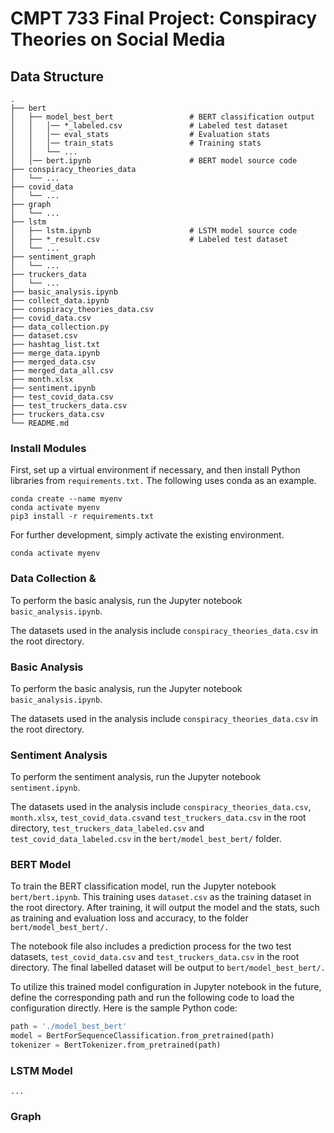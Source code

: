 # CMPT 733 Final Project: Conspiracy Theories on Social Media

## Data Structure

```
.
├── bert
│   ├── model_best_bert                 # BERT classification output
│   │   │── *_labeled.csv               # Labeled test dataset
│   │   │── eval_stats                  # Evaluation stats
│   │   │── train_stats                 # Training stats
│   │   └── ...
│   │── bert.ipynb                      # BERT model source code
├── conspiracy_theories_data
│   └── ...
├── covid_data
│   └── ...
├── graph
│   └── ...
├── lstm
│   ├── lstm.ipynb                      # LSTM model source code
│   ├── *_result.csv                    # Labeled test dataset
│   └── ...
├── sentiment_graph
│   └── ...
├── truckers_data
│   └── ...
├── basic_analysis.ipynb
├── collect_data.ipynb
├── conspiracy_theories_data.csv
├── covid_data.csv
├── data_collection.py
├── dataset.csv
├── hashtag_list.txt
├── merge_data.ipynb
├── merged_data.csv
├── merged_data_all.csv
├── month.xlsx
├── sentiment.ipynb
├── test_covid_data.csv
├── test_truckers_data.csv
├── truckers_data.csv
└── README.md
```

### Install Modules

First, set up a virtual environment if necessary, and then install Python libraries from `requirements.txt.` The following uses conda as an example.
```
conda create --name myenv
conda activate myenv
pip3 install -r requirements.txt
```

For further development, simply activate the existing environment.
```
conda activate myenv
```


### Data Collection &

To perform the basic analysis, run the Jupyter notebook `basic_analysis.ipynb`. 

The datasets used in the analysis include `conspiracy_theories_data.csv` in the root directory.



### Basic Analysis

To perform the basic analysis, run the Jupyter notebook `basic_analysis.ipynb`. 

The datasets used in the analysis include `conspiracy_theories_data.csv` in the root directory.



### Sentiment Analysis

To perform the sentiment analysis, run the Jupyter notebook `sentiment.ipynb`. 

The datasets used in the analysis include `conspiracy_theories_data.csv`, `month.xlsx`, `test_covid_data.csv`and `test_truckers_data.csv` in the root directory, `test_truckers_data_labeled.csv` and `test_covid_data_labeled.csv` in the `bert/model_best_bert/` folder.



### BERT Model

To train the BERT classification model, run the Jupyter notebook `bert/bert.ipynb`. This training uses `dataset.csv` as the training dataset in the root directory. After training, it will output the model and the stats, such as training and evaluation loss and accuracy, to the folder `bert/model_best_bert/.` 

The notebook file also includes a prediction process for the two test datasets, `test_covid_data.csv` and `test_truckers_data.csv` in the root directory. The final labelled dataset will be output to `bert/model_best_bert/.`

To utilize this trained model configuration in Jupyter notebook in the future, define the corresponding path and run the following code to load the configuration directly. Here is the sample Python code:
```python
path = './model_best_bert'
model = BertForSequenceClassification.from_pretrained(path)
tokenizer = BertTokenizer.from_pretrained(path)
```


### LSTM Model

```
...
```


### Graph

